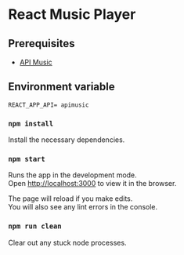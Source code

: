 # React Music Player


## Prerequisites

* [API Music](https://github.com/pacna/api.music)

## Environment variable

```
REACT_APP_API= apimusic
```

### `npm install`
Install the necessary dependencies.

### `npm start`

Runs the app in the development mode.<br>
Open [http://localhost:3000](http://localhost:3000) to view it in the browser.

The page will reload if you make edits.<br>
You will also see any lint errors in the console.


### `npm run clean`

Clear out any stuck node processes.
